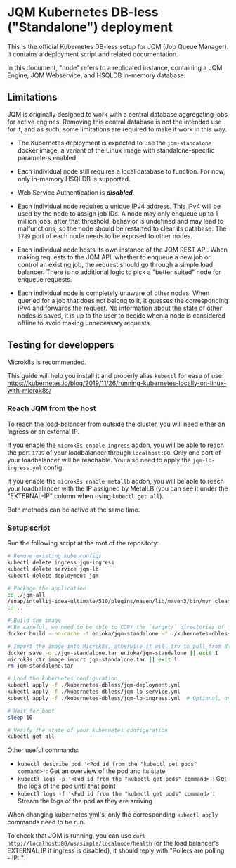 # JQM Kubernetes DB-less ("Standalone") deployment

This is the official Kubernetes DB-less setup for JQM (Job Queue Manager). It contains a deployment script and related
documentation.

In this document, "node" refers to a replicated instance, containing a JQM Engine, JQM Webservice, and HSQLDB
in-memory database.

## Limitations

JQM is originally designed to work with a central database aggregating jobs for active engines. Removing this central
database is not the intended use for it, and as such, some limitations are required to make it work in this way.

- The Kubernetes deployment is expected to use the `jqm-standalone` docker image, a variant of the Linux image with
  standalone-specific parameters enabled.

- Each individual node still requires a local database to function. For now, only in-memory HSQLDB is supported.

- Web Service Authentication is ***disabled***.

- Each individual node requires a unique IPv4 address. This IPv4 will be used by the node to assign job IDs. A node may
  only enqueue up to 1 million jobs, after that threshold, behavior is undefined and may lead to malfunctions, so the
  node should be restarted to clear its database. The `1789` port of each node needs to be exposed to other nodes.

- Each individual node hosts its own instance of the JQM REST API. When making requests to the JQM API, whether to
  enqueue a new job or control an existing job, the request should go through a simple load balancer. There is no
  additional logic to pick a "better suited" node for enqueue requests.

- Each individual node is completely unaware of other nodes. When queried for a job that does not belong to it, it
  guesses the corresponding IPv4 and forwards the request. No information about the state of other nodes is saved, it
  is up to the user to decide when a node is considered offline to avoid making unnecessary requests.

## Testing for developpers

Microk8s is recommended.

This guide will help you install it and properly alias `kubectl` for ease of use:
https://kubernetes.io/blog/2019/11/26/running-kubernetes-locally-on-linux-with-microk8s/

### Reach JQM from the host

To reach the load-balancer from outside the cluster, you will need either an Ingress or an external IP.

If you enable the `microk8s enable ingress` addon, you will be able to reach the port `1789` of your loadbalancer
through `localhost:80`. Only one port of your loadbalancer will be reachable. You also need to apply the
`jqm-lb-ingress.yml` config.

If you enable the `microk8s enable metallb` addon, you will be able to reach your loadbalancer with the IP assigned by
MetalLB (you can see it under the "EXTERNAL-IP" column when using `kubectl get all`).

Both methods can be active at the same time.

### Setup script

Run the following script at the root of the repository:

```bash
# Remove existing kube configs
kubectl delete ingress jqm-ingress
kubectl delete service jqm-lb
kubectl delete deployment jqm

# Package the application
cd ./jqm-all
/snap/intellij-idea-ultimate/510/plugins/maven/lib/maven3/bin/mvn clean install -DskipTests || exit 1
cd ..

# Build the image
# Be careful, we need to be able to COPY the `target/` directories of jqm-all, which the .dockerignore blocks by default
docker build --no-cache -t enioka/jqm-standalone -f ./kubernetes-dbless/docker/Dockerfile . || exit 1

# Import the image into Microk8s, otherwise it will try to pull from dockerio
docker save -o ./jqm-standalone.tar enioka/jqm-standalone || exit 1
microk8s ctr image import jqm-standalone.tar || exit 1
rm jqm-standalone.tar

# Load the kubernetes configuration
kubectl apply -f ./kubernetes-dbless/jqm-deployment.yml
kubectl apply -f ./kubernetes-dbless/jqm-lb-service.yml
kubectl apply -f ./kubernetes-dbless/jqm-lb-ingress.yml  # Optional, only if the `ingress` addon is enabled

# Wait for boot
sleep 10

# Verify the state of your kubernetes configuration
kubectl get all
```

Other useful commands:
- `kubectl describe pod '<Pod id from the "kubectl get pods" command>'`: Get an overview of the pod and its state
- `kubectl logs -p '<Pod id from the "kubectl get pods" command>'`: Get the logs of the pod until that point
- `kubectl logs -f '<Pod id from the "kubectl get pods" command>'`: Stream the logs of the pod as they are arriving

When changing kubernetes yml's, only the corresponding `kubectl apply` commands need to be run.

To check that JQM is running, you can use `curl http://localhost:80/ws/simple/localnode/health` (or the load balancer's
EXTERNAL IP if ingress is disabled), it should reply with "Pollers are polling - IP: <pod ip>".
